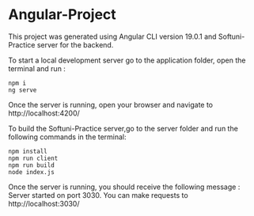 # Angular-Project

This project was generated using Angular CLI version 19.0.1 and Softuni-Practice server for the backend.

To start a local development server go to the application folder, open the terminal and run :
```
npm i
ng serve
```
 Once the server is running, open your browser and navigate to http://localhost:4200/


To build the Softuni-Practice server,go to the server folder and run the following commands in the terminal:
```
npm install
npm run client
npm run build
node index.js
```

Once the server is running, you should receive the following message :
Server started on port 3030. You can make requests to http://localhost:3030/

